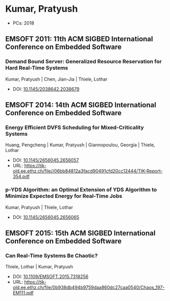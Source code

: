 # Kumar, Pratyush

* PCs: 2018

## EMSOFT 2011: 11th ACM SIGBED International Conference on Embedded Software

### Demand Bound Server: Generalized Resource Reservation for Hard Real-Time Systems
Kumar, Pratyush | Chen, Jian-Jia | Thiele, Lothar
* DOI: [10.1145/2038642.2038679](https://doi.org/10.1145/2038642.2038679)

## EMSOFT 2014: 14th ACM SIGBED International Conference on Embedded Software

### Energy Efficient DVFS Scheduling for Mixed-Criticality Systems
Huang, Pengcheng | Kumar, Pratyush | Giannopoulou, Georgia | Thiele, Lothar
* DOI: [10.1145/2656045.2656057](https://doi.org/10.1145/2656045.2656057)
* URL: <https://tik-old.ee.ethz.ch/file//06bb84812a3facd90491cfd20cc12444/TIK-Report-354.pdf>

### p-YDS Algorithm: an Optimal Extension of YDS Algorithm to Minimize Expected Energy for Real-Time Jobs
Kumar, Pratyush | Thiele, Lothar
* DOI: [10.1145/2656045.2656065](https://doi.org/10.1145/2656045.2656065)

## EMSOFT 2015: 15th ACM SIGBED International Conference on Embedded Software

### Can Real-Time Systems Be Chaotic?
Thiele, Lothar | Kumar, Pratyush
* DOI: [10.1109/EMSOFT.2015.7318256](https://doi.org/10.1109/EMSOFT.2015.7318256)
* URL: <https://tik-old.ee.ethz.ch/file/0b938db494b9759daa860dc27caa0540/Chaos_197-EM111.pdf>

